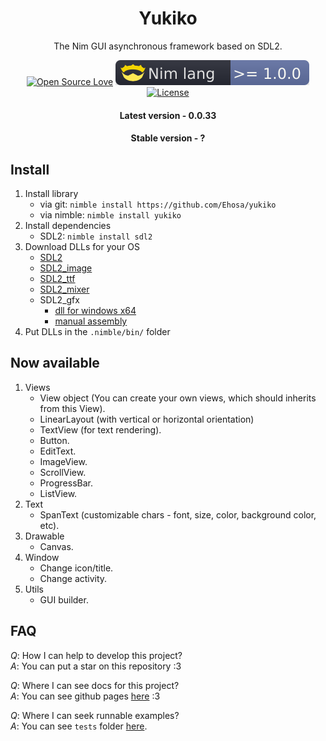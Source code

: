 <h1 align="center">Yukiko</h1>

<div align="center">The Nim GUI asynchronous framework based on SDL2.

[![Open Source Love](https://badges.frapsoft.com/os/v1/open-source.png?v=103)](https://github.com/ellerbrock/open-source-badges/)
[![Nim language-plastic](https://github.com/Ethosa/yukiko/blob/master/nim-lang.svg)](https://github.com/Ethosa/yukiko/blob/master/nim-lang.svg)
[![License](https://img.shields.io/github/license/Ethosa/yukiko)](https://github.com/Ethosa/yukiko/blob/master/LICENSE)
<h4>Latest version - 0.0.33</h4>
<h4>Stable version - ?</h4>
</div>

## Install
1. Install library
   -  via git: `nimble install https://github.com/Ehosa/yukiko`
   -  via nimble: `nimble install yukiko`
2. Install dependencies
   -  SDL2: `nimble install sdl2`
3. Download DLLs for your OS
   -  [SDL2](https://www.libsdl.org/download-2.0.php)
   -  [SDL2_image](https://www.libsdl.org/tmp/SDL_image)
   -  [SDL2_ttf](https://www.libsdl.org/projects/SDL_ttf)
   -  [SDL2_mixer](https://www.libsdl.org/tmp/SDL_mixer/)
   -  SDL2_gfx
      -  [dll for windows x64](https://github.com/Ethosa/yukiko/blob/master/sdl_bin/windows_x64/SDL2_gfx.dll)
      -  [manual assembly](http://www.ferzkopp.net/wordpress/2016/01/02/sdl_gfx-sdl2_gfx/)
4. Put DLLs in the `.nimble/bin/` folder


## Now available
1. Views
   -   View object (You can create your own views, which should inherits from this View).
   -   LinearLayout (with vertical or horizontal orientation)
   -   TextView (for text rendering).
   -   Button.
   -   EditText.
   -   ImageView.
   -   ScrollView.
   -   ProgressBar.
   -   ListView.
2. Text
   -   SpanText (customizable chars - font, size, color, background color, etc).
3. Drawable
   -   Canvas.
4. Window
   -   Change icon/title.
   -   Change activity.
5. Utils
   -   GUI builder.


## FAQ
*Q*: How I can help to develop this project?  
*A*: You can put a star on this repository :3

*Q*: Where I can see docs for this project?  
*A*: You can see github pages [here](https://ethosa.github.io/yukiko/docs/yukiko.html) :3

*Q*: Where I can seek runnable examples?  
*A*: You can see `tests` folder [here](https://github.com/Ethosa/yukiko/tree/master/tests).
